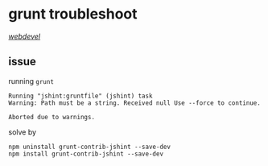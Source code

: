 # grunt troubleshoot

*[webdevel](../README.md#webdevel)*

## issue

running `grunt`

```
Running "jshint:gruntfile" (jshint) task
Warning: Path must be a string. Received null Use --force to continue.

Aborted due to warnings.
```

solve by

```
npm uninstall grunt-contrib-jshint --save-dev
npm install grunt-contrib-jshint --save-dev
```
